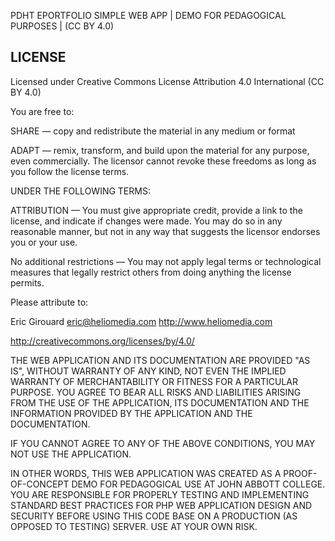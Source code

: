 PDHT EPORTFOLIO SIMPLE WEB APP | DEMO FOR PEDAGOGICAL PURPOSES | (CC BY 4.0)


LICENSE
------------------------------

Licensed under Creative Commons License Attribution 4.0 International 
(CC BY 4.0)

You are free to:

SHARE — copy and redistribute the material in any medium or format

ADAPT — remix, transform, and build upon the material for any purpose, even commercially.
The licensor cannot revoke these freedoms as long as you follow the license terms.



UNDER THE FOLLOWING TERMS:

ATTRIBUTION — You must give appropriate credit, provide a link to the license, and indicate if changes were made. You may do so in any reasonable manner, but not in any way that suggests the licensor endorses you or your use.

No additional restrictions — You may not apply legal terms or technological measures that legally restrict others from doing anything the license permits.

Please attribute to:

Eric Girouard
eric@heliomedia.com
http://www.heliomedia.com

http://creativecommons.org/licenses/by/4.0/


THE WEB APPLICATION AND ITS DOCUMENTATION ARE PROVIDED "AS IS", WITHOUT WARRANTY OF ANY KIND, NOT EVEN THE IMPLIED WARRANTY OF MERCHANTABILITY OR FITNESS FOR A     PARTICULAR PURPOSE. YOU AGREE TO BEAR ALL RISKS AND LIABILITIES ARISING FROM THE USE OF THE APPLICATION, ITS DOCUMENTATION AND THE INFORMATION PROVIDED BY THE APPLICATION AND THE DOCUMENTATION.

IF YOU CANNOT AGREE TO ANY OF THE ABOVE CONDITIONS, YOU MAY NOT USE THE APPLICATION. 

IN OTHER WORDS, THIS WEB APPLICATION WAS CREATED AS A PROOF-OF-CONCEPT DEMO FOR PEDAGOGICAL USE AT JOHN ABBOTT COLLEGE. YOU ARE RESPONSIBLE FOR PROPERLY TESTING AND IMPLEMENTING STANDARD BEST PRACTICES FOR PHP WEB APPLICATION DESIGN AND SECURITY BEFORE USING THIS CODE BASE ON A PRODUCTION (AS OPPOSED TO TESTING) SERVER. USE AT YOUR OWN RISK.

